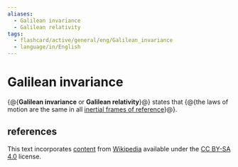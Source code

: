 ```yaml
---
aliases:
  - Galilean invariance
  - Galilean relativity
tags:
  - flashcard/active/general/eng/Galilean_invariance
  - language/in/English
---
```


# Galilean invariance

{@{__Galilean invariance__ or __Galilean relativity__}@} states that {@{the laws of motion are the same in all [inertial frames of reference](inertial%20frame%20of%20reference.md)}@}.

## references

This text incorporates [content](https://en.wikipedia.org/wiki/Galilean_invariance) from [Wikipedia](Wikipedia.md) available under the [CC BY-SA 4.0](https://creativecommons.org/licenses/by-sa/4.0/) license.

